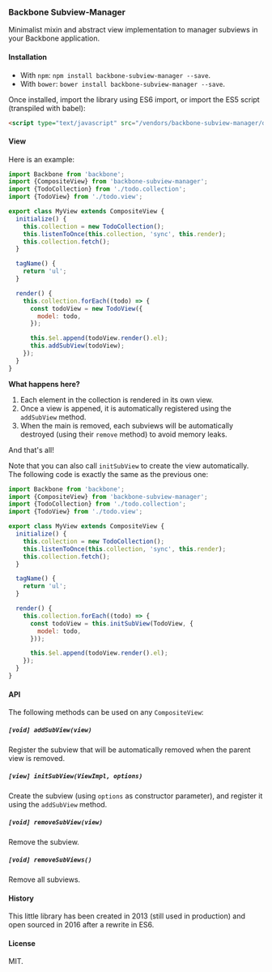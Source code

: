 ### Backbone Subview-Manager

Minimalist mixin and abstract view implementation to manager subviews in your Backbone application.

#### Installation

- With `npm`: `npm install backbone-subview-manager --save`.
- With `bower`: `bower install backbone-subview-manager --save`.

Once installed, import the library using ES6 import, or import the ES5 script (transpiled with babel):

```html
<script type="text/javascript" src="/vendors/backbone-subview-manager/dist/es5/backbone-subview-manager.js"></script>
```

#### View

Here is an example:

```javascript
import Backbone from 'backbone';
import {CompositeView} from 'backbone-subview-manager';
import {TodoCollection} from './todo.collection';
import {TodoView} from './todo.view';

export class MyView extends CompositeView {
  initialize() {
    this.collection = new TodoCollection();
    this.listenToOnce(this.collection, 'sync', this.render);
    this.collection.fetch();
  }

  tagName() {
    return 'ul';
  }

  render() {
    this.collection.forEach((todo) => {
      const todoView = new TodoView({
        model: todo,
      });

      this.$el.append(todoView.render().el);
      this.addSubView(todoView);
    });
  }
}
```

**What happens here?**

1. Each element in the collection is rendered in its own view.
2. Once a view is appened, it is automatically registered using the `addSubView` method.
3. When the main is removed, each subviews will be automatically destroyed (using their `remove` method) to avoid memory leaks.

And that's all!

Note that you can also call `initSubView` to create the view automatically. The following code is exactly the same as the previous one:

```javascript
import Backbone from 'backbone';
import {CompositeView} from 'backbone-subview-manager';
import {TodoCollection} from './todo.collection';
import {TodoView} from './todo.view';

export class MyView extends CompositeView {
  initialize() {
    this.collection = new TodoCollection();
    this.listenToOnce(this.collection, 'sync', this.render);
    this.collection.fetch();
  }

  tagName() {
    return 'ul';
  }

  render() {
    this.collection.forEach((todo) => {
      const todoView = this.initSubView(TodoView, {
        model: todo,
      }));

      this.$el.append(todoView.render().el);
    });
  }
}
```

#### API

The following methods can be used on any `CompositeView`:

##### `[void] addSubView(view)`

Register the subview that will be automatically removed when the parent view is removed.

##### `[view] initSubView(ViewImpl, options)`

Create the subview (using `options` as constructor parameter), and register it using the `addSubView` method.

##### `[void] removeSubView(view)`

Remove the subview.

##### `[void] removeSubViews()`

Remove all subviews.

#### History

This little library has been created in 2013 (still used in production) and open sourced in 2016 after a rewrite in ES6.

#### License

MIT.
